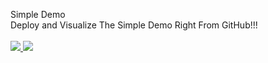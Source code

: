 Simple Demo <br>
Deploy and Visualize The Simple Demo Right From GitHub!!!
<br><br>
<a href="https://portal.azure.com/#create/Microsoft.Template/uri/https://raw.githubusercontent.com/imseandavis/Presentations/master/2018/OrlandoCodeCamp/SimpleDemo/SimpleDemo.Infrastructure/SimpleDemo.Infrastructure/WebSite.json" target="_blank">
    <img src="http://azuredeploy.net/deploybutton.png"/>
</a>
<a href="http://armviz.io/#/?load=https://raw.githubusercontent.com/imseandavis/Presentations/master/2018/OrlandoCodeCamp/SimpleDemo/SimpleDemo.Infrastructure/SimpleDemo.Infrastructure/WebSite.json" target="_blank">
    <img src="http://armviz.io/visualizebutton.png"/>
</a>
